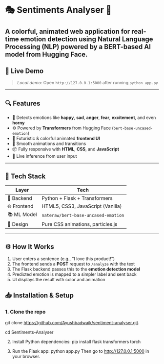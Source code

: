 # 🎭 Sentiments Analyser 🌈
A colorful, animated web application for real-time **emotion detection** using **Natural Language Processing (NLP)** powered by a **BERT-based AI model** from Hugging Face.
---
## 🚀 Live Demo

> _Local demo_: Open `http://127.0.0.1:5000` after running `python app.py`

---
## 🔍 Features

- 🎯 Detects emotions like **happy**, **sad**, **anger**, **fear**, **excitement**, and even **horny**
- ⚙️ Powered by **Transformers** from Hugging Face (`bert-base-uncased-emotion`)
- 🎨 Futuristic & colorful animated **frontend UI**
- 🔁 Smooth animations and transitions
- 📦 Fully responsive with **HTML**, **CSS**, and **JavaScript**
- 🔬 Live inference from user input

---

## 🧠 Tech Stack

| Layer        | Tech                             |
|-------------|----------------------------------|
| 🧠 Backend   | Python + Flask + Transformers    |
| 🌐 Frontend | HTML5, CSS3, JavaScript (Vanilla) |
| 📚 ML Model | `nateraw/bert-base-uncased-emotion` |
| 🎨 Design    | Pure CSS animations, particles.js |

---

## ⚙️ How It Works

1. User enters a sentence (e.g., "I love this product!")
2. The frontend sends a **POST** request to `/analyze` with the text
3. The Flask backend passes this to the **emotion detection model**
4. Predicted emotion is mapped to a simpler label and sent back
5. UI displays the result with color and animation

## 📥 Installation & Setup

### 1. Clone the repo
git clone https://github.com/Ayushbadwaik/sentiment-analyser.git.

cd Sentiments-Analyser

2. Install Python dependencies:
pip install flask transformers torch

3. Run the Flask app:
python app.py
Then go to http://127.0.0.1:5000 in your browser.
